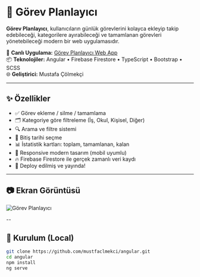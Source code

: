 # 🧠 Görev Planlayıcı

**Görev Planlayıcı**, kullanıcıların günlük görevlerini kolayca ekleyip takip edebileceği, kategorilere ayırabileceği ve tamamlanan görevleri yönetebileceği modern bir web uygulamasıdır.

🔗 **Canlı Uygulama:** [Görev Planlayıcı Web App](https://gorev-takip-b6356.web.app)  
📦 **Teknolojiler:** Angular • Firebase Firestore • TypeScript • Bootstrap • SCSS  
🌐 **Geliştirici:** Mustafa Çölmekçi

---

## ✨ Özellikler

- ✅ Görev ekleme / silme / tamamlama
- 🗂️ Kategoriye göre filtreleme (İş, Okul, Kişisel, Diğer)
- 🔍 Arama ve filtre sistemi
- 📆 Bitiş tarihi seçme
- 📊 İstatistik kartları: toplam, tamamlanan, kalan
- 🌈 Responsive modern tasarım (mobil uyumlu)
- 🔥 Firebase Firestore ile gerçek zamanlı veri kaydı
- 🚀 Deploy edilmiş ve yayında!

---
## 📷 Ekran Görüntüsü

![Görev Planlayıcı](assets/screenshot.png)

--

## 🚀 Kurulum (Local)

```bash
git clone https://github.com/mustfaclmekci/angular.git
cd angular
npm install
ng serve
